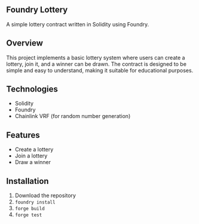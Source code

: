 ## Foundry Lottery

A simple lottery contract written in Solidity using Foundry.

## Overview

This project implements a basic lottery system where users can create a lottery, join it, and a winner can be drawn. The contract is designed to be simple and easy to understand, making it suitable for educational purposes.

## Technologies

-   Solidity
-   Foundry
-   Chainlink VRF (for random number generation)

## Features

-   Create a lottery
-   Join a lottery
-   Draw a winner

## Installation

1. Download the repository
2. `foundry install`
3. `forge build`
4. `forge test`
